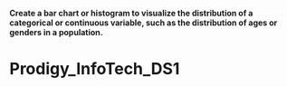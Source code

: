 **Create a bar chart or histogram to visualize the distribution of a categorical or continuous variable,
such as the distribution of ages or genders in a population.**
# Prodigy_InfoTech_DS1
